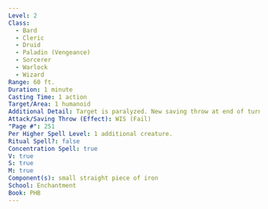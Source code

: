 ```yaml
---
Level: 2
Class:
  - Bard
  - Cleric
  - Druid
  - Paladin (Vengeance)
  - Sorcerer
  - Warlock
  - Wizard
Range: 60 ft.
Duration: 1 minute
Casting Time: 1 action
Target/Area: 1 humanoid
Additional Detail: Target is paralyzed. New saving throw at end of turn.
Attack/Saving Throw (Effect): WIS (Fail)
"Page #": 251
Per Higher Spell Level: 1 additional creature.
Ritual Spell?: false
Concentration Spell: true
V: true
S: true
M: true
Component(s): small straight piece of iron
School: Enchantment
Book: PHB
---
```

